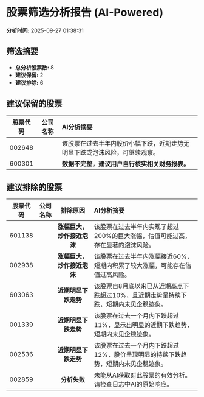 # 股票筛选分析报告 (AI-Powered)

**分析时间:** 2025-09-27 01:38:31

## 筛选摘要

- **总分析股票数:** 8
- **建议保留:** 2
- **建议排除:** 6

## 建议保留的股票

| 股票代码 | 公司名称 | AI分析摘要 |
|:---:|:---:|:---|
| 002648 |  | 该股票在过去半年内股价小幅下跌，近期走势无明显下跌或泡沫风险，可继续观察。 |
| 600301 |  | **数据不完整，建议用户自行核实相关财务报表。** |

## 建议排除的股票

| 股票代码 | 公司名称 | 排除原因 | AI分析摘要 |
|:---:|:---:|:---:|:---|
| 601138 |  | **涨幅巨大，炒作接近泡沫** | 该股票在过去半年内实现了超过200%的巨大涨幅，估值可能过高，存在显著的泡沫风险。 |
| 002938 |  | **涨幅巨大，炒作接近泡沫** | 该股票在过去半年内涨幅接近60%，短期内积累了较大涨幅，可能存在估值过高风险。 |
| 603063 |  | **近期明显下跌走势** | 该股票自8月底以来已从近期高点下跌超过10%，且近期走势呈持续下跌，短期内未见企稳迹象。 |
| 001339 |  | **近期明显下跌走势** | 该股票在过去一个月内下跌超过11%，显示出明显的近期下跌趋势，短期内未见企稳迹象。 |
| 002536 |  | **近期明显下跌走势** | 该股票在过去一个月内下跌超过12%，股价呈现明显的持续下跌趋势，短期内未见企稳迹象。 |
| 002859 |  | **分析失败** | 未能从AI获取对此股票的有效分析。请检查日志中AI的原始响应。 |
